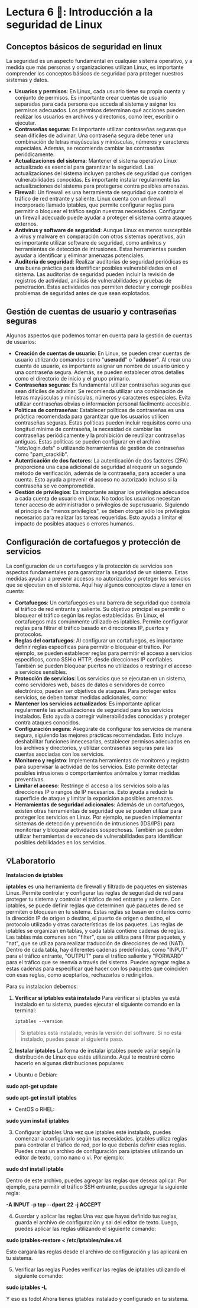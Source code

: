 # Lectura 6 📕: Introducción a la seguridad de Linux

## Conceptos básicos de seguridad en linux

La seguridad es un aspecto fundamental en cualquier sistema operativo, y a medida que más personas y organizaciones utilizan Linux, es importante comprender los conceptos básicos de seguridad para proteger nuestros sistemas y datos.

- **Usuarios y permisos**: En Linux, cada usuario tiene su propia cuenta y conjunto de permisos. Es importante crear cuentas de usuario separadas para cada persona que acceda al sistema y asignar los permisos adecuados. Los permisos determinan qué acciones pueden realizar los usuarios en archivos y directorios, como leer, escribir o ejecutar.
- **Contraseñas seguras**: Es importante utilizar contraseñas seguras que sean difíciles de adivinar. Una contraseña segura debe tener una combinación de letras mayúsculas y minúsculas, números y caracteres especiales. Además, se recomienda cambiar las contraseñas periódicamente.
- **Actualizaciones del sistema**: Mantener el sistema operativo Linux actualizado es esencial para garantizar la seguridad. Las actualizaciones del sistema incluyen parches de seguridad que corrigen vulnerabilidades conocidas. Es importante instalar regularmente las actualizaciones del sistema para protegerse contra posibles amenazas.
- **Firewall**: Un firewall es una herramienta de seguridad que controla el tráfico de red entrante y saliente. Linux cuenta con un firewall incorporado llamado iptables, que permite configurar reglas para permitir o bloquear el tráfico según nuestras necesidades. Configurar un firewall adecuado puede ayudar a proteger el sistema contra ataques externos.
- **Antivirus y software de seguridad**: Aunque Linux es menos susceptible a virus y malware en comparación con otros sistemas operativos, aún es importante utilizar software de seguridad, como antivirus y herramientas de detección de intrusiones. Estas herramientas pueden ayudar a identificar y eliminar amenazas potenciales.
- **Auditoría de seguridad**: Realizar auditorías de seguridad periódicas es una buena práctica para identificar posibles vulnerabilidades en el sistema. Las auditorías de seguridad pueden incluir la revisión de registros de actividad, análisis de vulnerabilidades y pruebas de penetración. Estas actividades nos permiten detectar y corregir posibles problemas de seguridad antes de que sean explotados.

## Gestión de cuentas de usuario y contraseñas seguras

Algunos aspectos que podemos tomar en cuenta para la gestión de cuentas de usuarios:

- **Creación de cuentas de usuario**: En Linux, se pueden crear cuentas de usuario utilizando comandos como "**useradd**" o "**adduser**". Al crear una cuenta de usuario, es importante asignar un nombre de usuario único y una contraseña segura. Además, se pueden establecer otros detalles como el directorio de inicio y el grupo primario.
- **Contraseñas seguras**: Es fundamental utilizar contraseñas seguras que sean difíciles de adivinar. Se recomienda utilizar una combinación de letras mayúsculas y minúsculas, números y caracteres especiales. Evita utilizar contraseñas obvias o información personal fácilmente accesible.
- **Políticas de contraseñas**: Establecer políticas de contraseñas es una práctica recomendada para garantizar que los usuarios utilicen contraseñas seguras. Estas políticas pueden incluir requisitos como una longitud mínima de contraseña, la necesidad de cambiar las contraseñas periódicamente y la prohibición de reutilizar contraseñas antiguas. Estas políticas se pueden configurar en el archivo "/etc/login.defs" o utilizando herramientas de gestión de contraseñas como "pam_cracklib".
- **Autenticación de dos factores**: La autenticación de dos factores (2FA) proporciona una capa adicional de seguridad al requerir un segundo método de verificación, además de la contraseña, para acceder a una cuenta. Esto ayuda a prevenir el acceso no autorizado incluso si la contraseña se ve comprometida.
- **Gestión de privilegios**: Es importante asignar los privilegios adecuados a cada cuenta de usuario en Linux. No todos los usuarios necesitan tener acceso de administrador o privilegios de superusuario. Siguiendo el principio de "menos privilegios", se deben otorgar sólo los privilegios necesarios para realizar las tareas requeridas. Esto ayuda a limitar el impacto de posibles ataques o errores humanos.

## Configuración de cortafuegos y protección de servicios

La configuración de un cortafuegos y la protección de servicios son aspectos fundamentales para garantizar la seguridad de un sistema. Estas medidas ayudan a prevenir accesos no autorizados y proteger los servicios que se ejecutan en el sistema. Aquí hay algunos conceptos clave a tener en cuenta:

- **Cortafuegos**: Un cortafuegos es una barrera de seguridad que controla el tráfico de red entrante y saliente. Su objetivo principal es permitir o bloquear el tráfico según las reglas establecidas. En Linux, el cortafuegos más comúnmente utilizado es iptables. Permite configurar reglas para filtrar el tráfico basado en direcciones IP, puertos y protocolos.
- **Reglas del cortafuegos**: Al configurar un cortafuegos, es importante definir reglas específicas para permitir o bloquear el tráfico. Por ejemplo, se pueden establecer reglas para permitir el acceso a servicios específicos, como SSH o HTTP, desde direcciones IP confiables. También se pueden bloquear puertos no utilizados o restringir el acceso a servicios sensibles.
- **Protección de servicios**: Los servicios que se ejecutan en un sistema, como servidores web, bases de datos o servidores de correo electrónico, pueden ser objetivos de ataques. Para proteger estos servicios, se deben tomar medidas adicionales, como:
- **Mantener los servicios actualizados**: Es importante aplicar regularmente las actualizaciones de seguridad para los servicios instalados. Esto ayuda a corregir vulnerabilidades conocidas y proteger contra ataques conocidos.
- **Configuración segura**: Asegúrate de configurar los servicios de manera segura, siguiendo las mejores prácticas recomendadas. Esto incluye deshabilitar funciones innecesarias, establecer permisos adecuados en los archivos y directorios, y utilizar contraseñas seguras para las cuentas asociadas con los servicios.
- **Monitoreo y registro**: Implementa herramientas de monitoreo y registro para supervisar la actividad de los servicios. Esto permite detectar posibles intrusiones o comportamientos anómalos y tomar medidas preventivas.
- **Limitar el acceso**: Restringe el acceso a los servicios solo a las direcciones IP o rangos de IP necesarios. Esto ayuda a reducir la superficie de ataque y limitar la exposición a posibles amenazas.
- **Herramientas de seguridad adicionales**: Además de un cortafuegos, existen otras herramientas de seguridad que se pueden utilizar para proteger los servicios en Linux. Por ejemplo, se pueden implementar sistemas de detección y prevención de intrusiones (IDS/IPS) para monitorear y bloquear actividades sospechosas. También se pueden utilizar herramientas de escaneo de vulnerabilidades para identificar posibles debilidades en los servicios.

## 💡Laboratorio

**Instalacion de iptables**

**iptables** es una herramienta de firewall y filtrado de paquetes en sistemas Linux. Permite controlar y configurar las reglas de seguridad de red para proteger tu sistema y controlar el tráfico de red entrante y saliente.
Con iptables, se puede definir reglas que determinen qué paquetes de red se permiten o bloquean en tu sistema. Estas reglas se basan en criterios como la dirección IP de origen o destino, el puerto de origen o destino, el protocolo utilizado y otras características de los paquetes.
Las reglas de iptables se organizan en tablas, y cada tabla contiene cadenas de reglas. Las tablas más comunes son "filter", que se utiliza para filtrar paquetes, y "nat", que se utiliza para realizar traducción de direcciones de red (NAT).
Dentro de cada tabla, hay diferentes cadenas predefinidas, como "INPUT" para el tráfico entrante, "OUTPUT" para el tráfico saliente y "FORWARD" para el tráfico que se reenvía a través del sistema. Puedes agregar reglas a estas cadenas para especificar qué hacer con los paquetes que coinciden con esas reglas, como aceptarlos, rechazarlos o redirigirlos.

Para su instalacion debemos:

1. **Verificar si iptables está instalado**
Para verificar si iptables ya está instalado en tu sistema, puedes ejecutar el siguiente comando en la terminal:
    
    ```markdown
    iptables --version
    ```
    

> Si iptables está instalado, verás la versión del software. Si no está instalado, puedes pasar al siguiente paso.

2.  **Instalar iptables**
La forma de instalar iptables puede variar según la distribución de Linux que estés utilizando. Aquí te mostraré cómo hacerlo en algunas distribuciones populares:
- Ubuntu o Debian:

**sudo apt-get update**

**sudo apt-get install iptables**

- CentOS o RHEL:

**sudo yum install iptables**

3.  Configurar iptables
Una vez que iptables esté instalado, puedes comenzar a configurarlo según tus necesidades. iptables utiliza reglas para controlar el tráfico de red, por lo que deberás definir esas reglas.
Puedes crear un archivo de configuración para iptables utilizando un editor de texto, como nano o vi. Por ejemplo:

**sudo dnf install iptable**

Dentro de este archivo, puedes agregar las reglas que deseas aplicar. Por ejemplo, para permitir el tráfico SSH entrante, puedes agregar la siguiente regla:

**-A INPUT -p tcp --dport 22 -j ACCEPT**

4. Guardar y aplicar las reglas
Una vez que hayas definido tus reglas, guarda el archivo de configuración y sal del editor de texto.
Luego, puedes aplicar las reglas utilizando el siguiente comando:

**sudo iptables-restore < /etc/iptables/rules.v4**

Esto cargará las reglas desde el archivo de configuración y las aplicará en tu sistema.

5. Verificar las reglas
Puedes verificar las reglas de iptables utilizando el siguiente comando:

**sudo iptables -L** 

Y eso es todo! Ahora tienes iptables instalado y configurado en tu sistema.